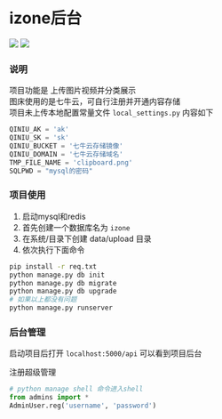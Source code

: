 # izone后台

![](https://img.shields.io/github/repo-size/ZHAISHENKING/izone)
![](https://img.shields.io/github/stars/ZHAISHENKING/izone?style=social)
### 说明
项目功能是 上传图片视频并分类展示		
图床使用的是七牛云，可自行注册并开通内容存储		
项目未上传本地配置常量文件
`local_settings.py`
内容如下
```python
QINIU_AK = 'ak'
QINIU_SK = 'sk'
QINIU_BUCKET = '七牛云存储镜像'
QINIU_DOMAIN = '七牛云存储域名'
TMP_FILE_NAME = 'clipboard.png'
SQLPWD = "mysql的密码"

```

### 项目使用
1. 启动mysql和redis
2. 首先创建一个数据库名为 `izone`
3. 在系统/目录下创建 data/upload 目录
4. 依次执行下面命令
```bash
pip install -r req.txt
python manage.py db init
python manage.py db migrate
python manage.py db upgrade
# 如果以上都没有问题
python manage.py runserver
```

### 后台管理

启动项目后打开 `localhost:5000/api` 可以看到项目后台

注册超级管理

```python
# python manage shell 命令进入shell
from admins import *
AdminUser.reg('username', 'password')
```



